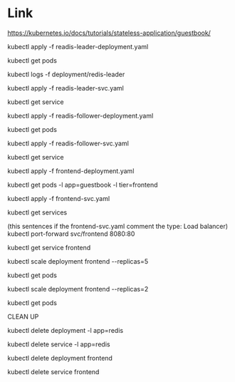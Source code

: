 
# Link

https://kubernetes.io/docs/tutorials/stateless-application/guestbook/


kubectl apply -f readis-leader-deployment.yaml

kubectl get pods

kubectl logs -f deployment/redis-leader

kubectl apply -f readis-leader-svc.yaml

kubectl get service

kubectl apply -f readis-follower-deployment.yaml

kubectl get pods

kubectl apply -f readis-follower-svc.yaml

kubectl get service

kubectl apply -f frontend-deployment.yaml

kubectl get pods -l app=guestbook -l tier=frontend

kubectl apply -f frontend-svc.yaml

kubectl get services

(this sentences if the frontend-svc.yaml comment the type: Load balancer)
kubectl port-forward svc/frontend 8080:80

kubectl get service frontend

kubectl scale deployment frontend --replicas=5

kubectl get pods

kubectl scale deployment frontend --replicas=2

kubectl get pods

CLEAN UP

kubectl delete deployment -l app=redis

kubectl delete service -l app=redis

kubectl delete deployment frontend

kubectl delete service frontend
